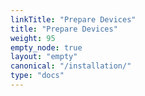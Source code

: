 ```yaml
---
linkTitle: "Prepare Devices"
title: "Prepare Devices"
weight: 95
empty_node: true
layout: "empty"
canonical: "/installation/"
type: "docs"
---
```

